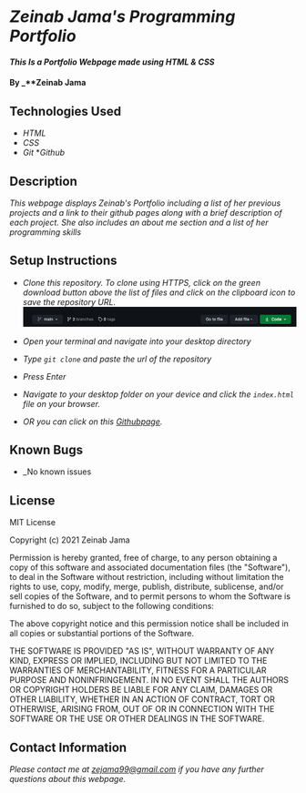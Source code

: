 # _Zeinab Jama's Programming Portfolio_

#### _This Is a Portfolio Webpage made using HTML & CSS_

#### By _**Zeinab Jama

## Technologies Used

* _HTML_
* _CSS_
* _Git_
*_Github_

## Description

_This webpage displays Zeinab's Portfolio including a list of her previous projects and a link to their github pages along with a brief description of each project. She also includes an about me section and a list of her programming skills_

## Setup Instructions

* _Clone this repository. To clone using HTTPS, click on the green download button above the list of files and click on the clipboard icon to save the repository URL._
[![Clone button](img/clone.png)](#)

* _Open your terminal and navigate into your desktop directory_
* _Type `git clone` and paste the url of the repository_
* _Press Enter_
* _Navigate to your desktop folder on your device and click the `index.html` file on your browser._
* _OR you can click on this [Githubpage]()._

## Known Bugs

* _No known issues 

## License

MIT License

Copyright (c) 2021 Zeinab Jama

Permission is hereby granted, free of charge, to any person obtaining a copy
of this software and associated documentation files (the "Software"), to deal
in the Software without restriction, including without limitation the rights
to use, copy, modify, merge, publish, distribute, sublicense, and/or sell
copies of the Software, and to permit persons to whom the Software is
furnished to do so, subject to the following conditions:

The above copyright notice and this permission notice shall be included in all
copies or substantial portions of the Software.

THE SOFTWARE IS PROVIDED "AS IS", WITHOUT WARRANTY OF ANY KIND, EXPRESS OR
IMPLIED, INCLUDING BUT NOT LIMITED TO THE WARRANTIES OF MERCHANTABILITY,
FITNESS FOR A PARTICULAR PURPOSE AND NONINFRINGEMENT. IN NO EVENT SHALL THE
AUTHORS OR COPYRIGHT HOLDERS BE LIABLE FOR ANY CLAIM, DAMAGES OR OTHER
LIABILITY, WHETHER IN AN ACTION OF CONTRACT, TORT OR OTHERWISE, ARISING FROM,
OUT OF OR IN CONNECTION WITH THE SOFTWARE OR THE USE OR OTHER DEALINGS IN THE
SOFTWARE.

## Contact Information
_Please contact me at zejama99@gmail.com if you have any further questions about this webpage._
